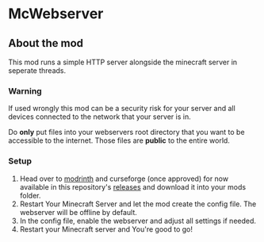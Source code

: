 # McWebserver

## About the mod
This mod runs a simple HTTP server alongside the minecraft server in seperate threads.

### Warning
If used wrongly this mod can be a security risk for your server and all devices connected to the network that your server is in.

Do **only** put files into your webservers root directory that you want to be accessible to the internet. Those files are **public** to the entire world.

### Setup

1. Head over to [modrinth](https://modrinth.com/mod/mcwebserver) and curseforge (once approved) for now available in this repository's [releases](https://github.com/J-onasJones/McWebserver/releases/latest) and download it into your mods folder.
2. Restart Your Minecraft Server and let the mod create the config file. The webserver will be offline by default.
3. In the config file, enable the webserver and adjust all settings if needed.
4. Restart your Minecraft server and You're good to go!
